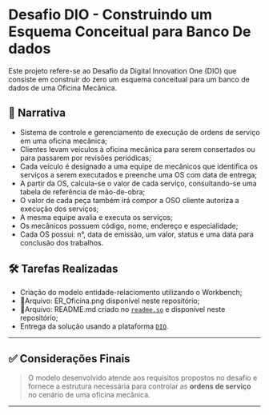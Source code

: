 # Desafio DIO - Construindo um Esquema Conceitual para Banco De dados

Este projeto refere-se ao Desafio da Digital Innovation One (DIO) que consiste em construir do zero um esquema conceitual para um banco de dados de uma Oficina Mecânica.

## 📜 Narrativa

 - Sistema de controle e gerenciamento de execução de ordens de serviço em uma oficina mecânica;
 - Clientes levam veículos à oficina mecânica para serem consertados ou para passarem por revisões  periódicas;
 - Cada veículo é designado a uma equipe de mecânicos que identifica os serviços a serem executados e preenche uma OS com data de entrega;
 - A partir da OS, calcula-se o valor de cada serviço, consultando-se uma tabela de referência de mão-de-obra;
 - O valor de cada peça também irá compor a OSO cliente autoriza a execução dos serviços;
 - A mesma equipe avalia e executa os serviços;
 - Os mecânicos possuem código, nome, endereço e especialidade;
 - Cada OS possui: n°, data de emissão, um valor, status e uma data para conclusão dos trabalhos.

## 🛠️ Tarefas Realizadas

  - Criação do modelo entidade-relaciomento utilizando o Workbench;
  - 📎Arquivo: ER_Oficina.png disponível neste repositório;
  - 📎Arquivo: README.md criado no [`readme.so`](https://readme.so/pt/editor) e disponível neste repositório;
  - Entrega da solução usando a plataforma [`DIO`](https://web.dio.me/home).

---

## ✅ Considerações Finais

> O modelo desenvolvido atende aos requisitos propostos no desafio e fornece a estrutura necessária para controlar as **ordens de serviço** no cenário de uma oficina mecânica. 

---
